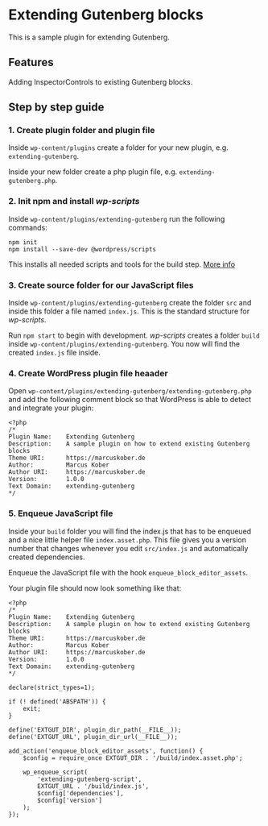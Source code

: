 # Extending Gutenberg blocks

This is a sample plugin for extending Gutenberg.

## Features

Adding InspectorControls to existing Gutenberg blocks.

## Step by step guide

### 1. Create plugin folder and plugin file

Inside `wp-content/plugins` create a folder for your new plugin, e.g. `extending-gutenberg`. 

Inside your new folder create a php plugin file, e.g. `extending-gutenberg.php`.

### 2. Init npm and install *wp-scripts*

Inside `wp-content/plugins/extending-gutenberg` run the following commands:

    npm init
    npm install --save-dev @wordpress/scripts

This installs all needed scripts and tools for the build step. [More info](https://developer.wordpress.org/block-editor/reference-guides/packages/packages-scripts/)

### 3. Create source folder for our JavaScript files

Inside `wp-content/plugins/extending-gutenberg` create the folder `src` and inside this folder a file named `index.js`. This is the standard structure for *wp-scripts*.

Run `npm start` to begin with development. *wp-scripts* creates a folder `build` inside `wp-content/plugins/extending-gutenberg`. You now will find the created `index.js` file inside.

### 4. Create WordPress plugin file heaader

Open `wp-content/plugins/extending-gutenberg/extending-gutenberg.php` and add the following comment block so that WordPress is able to detect and integrate your plugin:

    <?php
    /*
    Plugin Name:    Extending Gutenberg
    Description:    A sample plugin on how to extend existing Gutenberg blocks
    Theme URI:      https://marcuskober.de
    Author:         Marcus Kober
    Author URI:     https://marcuskober.de
    Version:        1.0.0
    Text Domain:    extending-gutenberg
    */

### 5. Enqueue JavaScript file

Inside your `build` folder you will find the index.js that has to be enqueued and a nice little helper file `index.asset.php`. This file gives you a version number that changes whenever you edit `src/index.js` and automatically created dependencies.

Enqueue the JavaScript file with the hook `enqueue_block_editor_assets`.

Your plugin file should now look something like that:

    <?php
    /*
    Plugin Name:    Extending Gutenberg
    Description:    A sample plugin on how to extend existing Gutenberg blocks
    Theme URI:      https://marcuskober.de
    Author:         Marcus Kober
    Author URI:     https://marcuskober.de
    Version:        1.0.0
    Text Domain:    extending-gutenberg
    */

    declare(strict_types=1);

    if (! defined('ABSPATH')) {
        exit;
    }

    define('EXTGUT_DIR', plugin_dir_path(__FILE__));
    define('EXTGUT_URL', plugin_dir_url(__FILE__));

    add_action('enqueue_block_editor_assets', function() {
        $config = require_once EXTGUT_DIR . '/build/index.asset.php';

        wp_enqueue_script(
            'extending-gutenberg-script',
            EXTGUT_URL . '/build/index.js',
            $config['dependencies'],
            $config['version']
        );
    });
